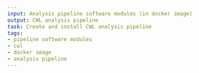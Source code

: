 ```yaml
---
input: Analysis pipeline software modules (in docker image)
output: CWL analysis pipeline
task: Create and install CWL analysis pipeline
tags:
- pipeline software modules
- cwl
- docker image
- analysis pipeline
---
```

